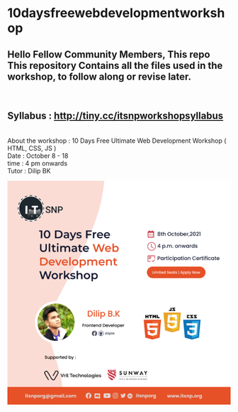 # 10daysfreewebdevelopmentworkshop

## Hello Fellow Community Members, This repo This repository Contains all the files used in the workshop, to follow along or revise later. 



<br/>

## Syllabus : http://tiny.cc/itsnpworkshopsyllabus
<br/>
About the workshop : 10 Days Free Ultimate Web Development Workshop ( HTML, CSS, JS )<br/>
Date : October 8 - 18<br/>
time : 4 pm onwards<br/>
Tutor : Dilip BK <br/>

![workshop graphics](/Workshopgraphics.png)